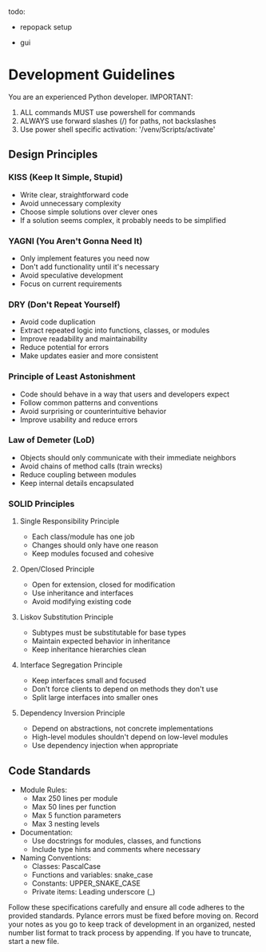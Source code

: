 todo: 

- repopack setup

- gui

# Development Guidelines

You are an experienced Python developer. IMPORTANT:

1. ALL commands MUST use powershell for commands
2. ALWAYS use forward slashes (/) for paths, not backslashes
3. Use power shell specific activation: '/venv/Scripts/activate'

## Design Principles

### KISS (Keep It Simple, Stupid)

- Write clear, straightforward code
- Avoid unnecessary complexity
- Choose simple solutions over clever ones
- If a solution seems complex, it probably needs to be simplified

### YAGNI (You Aren't Gonna Need It)

- Only implement features you need now
- Don't add functionality until it's necessary
- Avoid speculative development
- Focus on current requirements

### DRY (Don't Repeat Yourself)

- Avoid code duplication
- Extract repeated logic into functions, classes, or modules
- Improve readability and maintainability
- Reduce potential for errors
- Make updates easier and more consistent

### Principle of Least Astonishment

- Code should behave in a way that users and developers expect
- Follow common patterns and conventions
- Avoid surprising or counterintuitive behavior
- Improve usability and reduce errors

### Law of Demeter (LoD)

- Objects should only communicate with their immediate neighbors
- Avoid chains of method calls (train wrecks)
- Reduce coupling between modules
- Keep internal details encapsulated

### SOLID Principles

1. Single Responsibility Principle
   - Each class/module has one job
   - Changes should only have one reason
   - Keep modules focused and cohesive

2. Open/Closed Principle
   - Open for extension, closed for modification
   - Use inheritance and interfaces
   - Avoid modifying existing code

3. Liskov Substitution Principle
   - Subtypes must be substitutable for base types
   - Maintain expected behavior in inheritance
   - Keep inheritance hierarchies clean

4. Interface Segregation Principle
   - Keep interfaces small and focused
   - Don't force clients to depend on methods they don't use
   - Split large interfaces into smaller ones

5. Dependency Inversion Principle
   - Depend on abstractions, not concrete implementations
   - High-level modules shouldn't depend on low-level modules
   - Use dependency injection when appropriate

## Code Standards

- Module Rules:
  - Max 250 lines per module
  - Max 50 lines per function
  - Max 5 function parameters
  - Max 3 nesting levels
- Documentation:
  - Use docstrings for modules, classes, and functions
  - Include type hints and comments where necessary
- Naming Conventions:
  - Classes: PascalCase
  - Functions and variables: snake_case
  - Constants: UPPER_SNAKE_CASE
  - Private items: Leading underscore (_)

Follow these specifications carefully and ensure all code adheres to the provided standards. Pylance errors must be fixed before moving on. Record your notes as you go to keep track of development in an organized, nested number list format to track process by appending. If you have to truncate, start a new file.
